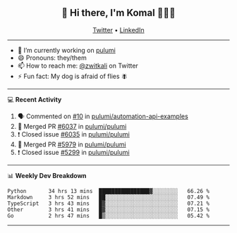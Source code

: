 <h2 align="center"> 👋 Hi there, I'm Komal 🧑🏾‍💻 </h2>
<p align="center">
    <a href="https://twitter.com/zwitkali">Twitter</a> •
    <a href="https://www.linkedin.com/in/komal-ali/">LinkedIn</a>
</p>

--------

- 🔭 I’m currently working on [pulumi](https://github.com/pulumi/pulumi)
- 😄 Pronouns: they/them
- 📫 How to reach me: [@zwitkali](https://twitter.com/zwitkali) on Twitter
- ⚡ Fun fact: My dog is afraid of flies 🪰

--------
💻 **Recent Activity**

<!--START_SECTION:activity-->
1. 🗣 Commented on [#10](https://github.com/pulumi/automation-api-examples/issues/10) in [pulumi/automation-api-examples](https://github.com/pulumi/automation-api-examples)
2. 🎉 Merged PR [#6037](https://github.com/pulumi/pulumi/pull/6037) in [pulumi/pulumi](https://github.com/pulumi/pulumi)
3. ❗️ Closed issue [#6035](https://github.com/pulumi/pulumi/issues/6035) in [pulumi/pulumi](https://github.com/pulumi/pulumi)
4. 🎉 Merged PR [#5979](https://github.com/pulumi/pulumi/pull/5979) in [pulumi/pulumi](https://github.com/pulumi/pulumi)
5. ❗️ Closed issue [#5299](https://github.com/pulumi/pulumi/issues/5299) in [pulumi/pulumi](https://github.com/pulumi/pulumi)
<!--END_SECTION:activity-->

--------

📊 **Weekly Dev Breakdown**
<!--START_SECTION:waka-->
```text
Python       34 hrs 13 mins  ████████████████▓░░░░░░░░   66.26 % 
Markdown     3 hrs 52 mins   ██░░░░░░░░░░░░░░░░░░░░░░░   07.49 % 
TypeScript   3 hrs 43 mins   █▓░░░░░░░░░░░░░░░░░░░░░░░   07.21 % 
Other        3 hrs 41 mins   █▓░░░░░░░░░░░░░░░░░░░░░░░   07.15 % 
Go           2 hrs 47 mins   █▒░░░░░░░░░░░░░░░░░░░░░░░   05.42 % 
```
<!--END_SECTION:waka-->

--------